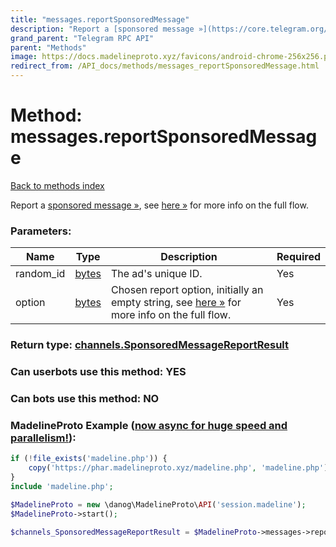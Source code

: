 ```yaml
---
title: "messages.reportSponsoredMessage"
description: "Report a [sponsored message »](https://core.telegram.org/api/sponsored-messages), see [here »](https://core.telegram.org/api/sponsored-messages#reporting-sponsored-messages) for more info on the full flow."
grand_parent: "Telegram RPC API"
parent: "Methods"
image: https://docs.madelineproto.xyz/favicons/android-chrome-256x256.png
redirect_from: /API_docs/methods/messages_reportSponsoredMessage.html
---
```

# Method: messages.reportSponsoredMessage
[Back to methods index](index.html)



Report a [sponsored message »](https://core.telegram.org/api/sponsored-messages), see [here »](https://core.telegram.org/api/sponsored-messages#reporting-sponsored-messages) for more info on the full flow.

### Parameters:

| Name     |    Type       | Description | Required |
|----------|---------------|-------------|----------|
|random\_id|[bytes](/API_docs/types/bytes.html) | The ad's unique ID. | Yes|
|option|[bytes](/API_docs/types/bytes.html) | Chosen report option, initially an empty string, see [here »](https://core.telegram.org/api/sponsored-messages#reporting-sponsored-messages) for more info on the full flow. | Yes|


### Return type: [channels.SponsoredMessageReportResult](/API_docs/types/channels.SponsoredMessageReportResult.html)

### Can userbots use this method: **YES**

### Can bots use this method: **NO**


### MadelineProto Example ([now async for huge speed and parallelism!](https://docs.madelineproto.xyz/docs/ASYNC.html)):


```php
if (!file_exists('madeline.php')) {
    copy('https://phar.madelineproto.xyz/madeline.php', 'madeline.php');
}
include 'madeline.php';

$MadelineProto = new \danog\MadelineProto\API('session.madeline');
$MadelineProto->start();

$channels_SponsoredMessageReportResult = $MadelineProto->messages->reportSponsoredMessage(random_id: 'bytes', option: 'bytes', );
```

